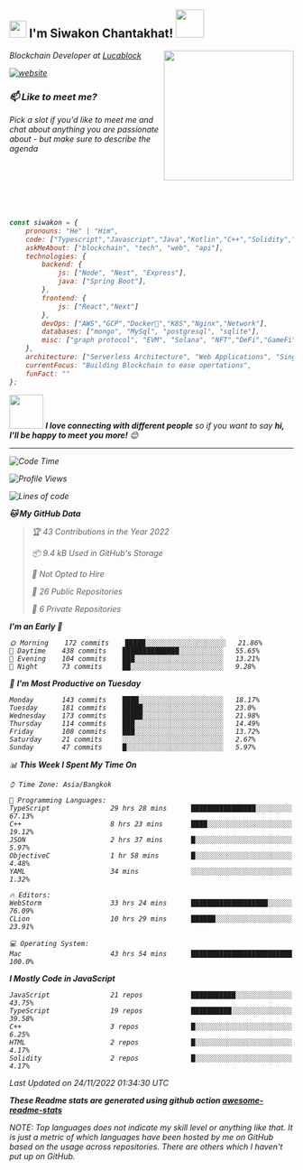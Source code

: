 <h2><img src="https://emojis.slackmojis.com/emojis/images/1531849430/4246/blob-sunglasses.gif?1531849430" width="30"/> I'm Siwakon Chantakhat! <img src="https://media.giphy.com/media/12oufCB0MyZ1Go/giphy.gif" width="50"></h2>
<img align='right' src="https://media.giphy.com/media/M9gbBd9nbDrOTu1Mqx/giphy.gif" width="230">
<p><em>Blockchain Developer at <a href="https://www.lucablock.io/">Lucablock

[![website](https://img.shields.io/badge/Website-46a2f1.svg?&style=flat-square&logo=Google-Chrome&logoColor=white&link=https://anmolsingh.me/)](https://siwakon.dev)


### 📫 Like to meet me?

Pick a slot if you'd like to meet me and chat about anything you are passionate about - but make sure to describe the agenda
<br />
<br />
<br />
<br />
<br />
<br />
<br />
```javascript
const siwakon = {
    pronouns: "He" | "Him",
    code: ["Typescript","Javascript","Java","Kotlin","C++","Solidity","Python","SQL"],
    askMeAbout: ["blockchain", "tech", "web", "api"],
    technologies: {
        backend: {
            js: ["Node", "Nest", "Express"],
            java: ["Spring Boot"],
        },
        frontend: {
            js: ["React","Next"]
        },
        devOps: ["AWS","GCP","Docker🐳","K8S","Nginx","Network"],
        databases: ["mongo", "MySql", "postgresql", "sqlite"],
        misc: ["graph protocol", "EVM", "Solana", "NFT","DeFi","GameFi"]
    },
    architecture: ["Serverless Architecture", "Web Applications", "Single Page Applications", "Backend Development"],
    currentFocus: "Building Blockchain to ease opertations",
    funFact: ""
};
```

<img src="https://media.giphy.com/media/LnQjpWaON8nhr21vNW/giphy.gif" width="60"> <em><b>I love connecting with different people</b> so if you want to say <b>hi, I'll be happy to meet you more!</b> 😊</em>

---
<!--START_SECTION:waka-->
![Code Time](http://img.shields.io/badge/Code%20Time-699%20hrs-blue)

![Profile Views](http://img.shields.io/badge/Profile%20Views-0-blue)

![Lines of code](https://img.shields.io/badge/From%20Hello%20World%20I%27ve%20Written--4%20Million%20lines%20of%20code-blue)

**🐱 My GitHub Data** 

> 🏆 43 Contributions in the Year 2022
 > 
> 📦 9.4 kB Used in GitHub's Storage 
 > 
> 🚫 Not Opted to Hire
 > 
> 📜 26 Public Repositories 
 > 
> 🔑 6 Private Repositories  
 > 
**I'm an Early 🐤** 

```text
🌞 Morning    172 commits    █████░░░░░░░░░░░░░░░░░░░░   21.86% 
🌆 Daytime    438 commits    ██████████████░░░░░░░░░░░   55.65% 
🌃 Evening    104 commits    ███░░░░░░░░░░░░░░░░░░░░░░   13.21% 
🌙 Night      73 commits     ██░░░░░░░░░░░░░░░░░░░░░░░   9.28%

```
📅 **I'm Most Productive on Tuesday** 

```text
Monday       143 commits    ████░░░░░░░░░░░░░░░░░░░░░   18.17% 
Tuesday      181 commits    █████░░░░░░░░░░░░░░░░░░░░   23.0% 
Wednesday    173 commits    █████░░░░░░░░░░░░░░░░░░░░   21.98% 
Thursday     114 commits    ███░░░░░░░░░░░░░░░░░░░░░░   14.49% 
Friday       108 commits    ███░░░░░░░░░░░░░░░░░░░░░░   13.72% 
Saturday     21 commits     ░░░░░░░░░░░░░░░░░░░░░░░░░   2.67% 
Sunday       47 commits     █░░░░░░░░░░░░░░░░░░░░░░░░   5.97%

```


📊 **This Week I Spent My Time On** 

```text
⌚︎ Time Zone: Asia/Bangkok

💬 Programming Languages: 
TypeScript               29 hrs 28 mins      ████████████████░░░░░░░░░   67.13% 
C++                      8 hrs 23 mins       ████░░░░░░░░░░░░░░░░░░░░░   19.12% 
JSON                     2 hrs 37 mins       █░░░░░░░░░░░░░░░░░░░░░░░░   5.97% 
ObjectiveC               1 hr 58 mins        █░░░░░░░░░░░░░░░░░░░░░░░░   4.48% 
YAML                     34 mins             ░░░░░░░░░░░░░░░░░░░░░░░░░   1.32%

🔥 Editors: 
WebStorm                 33 hrs 24 mins      ███████████████████░░░░░░   76.09% 
CLion                    10 hrs 29 mins      ██████░░░░░░░░░░░░░░░░░░░   23.91%

💻 Operating System: 
Mac                      43 hrs 54 mins      █████████████████████████   100.0%

```

**I Mostly Code in JavaScript** 

```text
JavaScript               21 repos            ███████████░░░░░░░░░░░░░░   43.75% 
TypeScript               19 repos            ██████████░░░░░░░░░░░░░░░   39.58% 
C++                      3 repos             █░░░░░░░░░░░░░░░░░░░░░░░░   6.25% 
HTML                     2 repos             █░░░░░░░░░░░░░░░░░░░░░░░░   4.17% 
Solidity                 2 repos             █░░░░░░░░░░░░░░░░░░░░░░░░   4.17%

```



 Last Updated on 24/11/2022 01:34:30 UTC
<!--END_SECTION:waka-->

**These Readme stats are generated using github action [awesome-readme-stats](https://github.com/anmol098/waka-readme-stats)**

NOTE: Top languages does not indicate my skill level or anything like that. It is just a metric of which languages have been hosted by me on GitHub based on the usage across repositories. There are others which I haven't put up on GitHub.
<!--stackedit_data:
eyJoaXN0b3J5IjpbMTI2NjU1ODI4OCwtMTU1MDQ0NTAwOSwtMT
YyMTcyNTA5XX0=
-->
